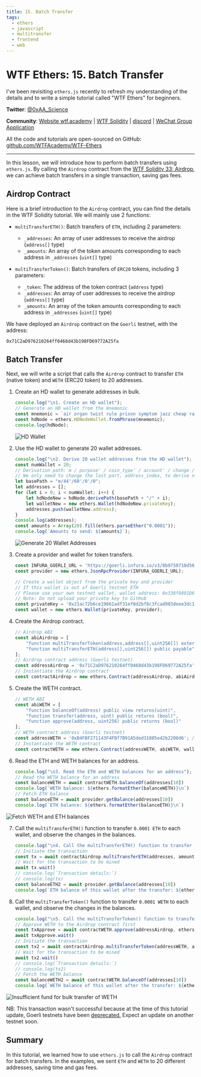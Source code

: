 ```yaml
---
title: 15. Batch Transfer
tags:
  - ethers
  - javascript
  - multitransfer
  - frontend
  - web
---
```


# WTF Ethers: 15. Batch Transfer

I've been revisiting `ethers.js` recently to refresh my understanding of the details and to write a simple tutorial called "WTF Ethers" for beginners.

**Twitter**: [@0xAA_Science](https://twitter.com/0xAA_Science)

**Community**: [Website wtf.academy](https://wtf.academy) | [WTF Solidity](https://github.com/AmazingAng/WTFSolidity) | [discord](https://discord.gg/5akcruXrsk) | [WeChat Group Application](https://docs.google.com/forms/d/e/1FAIpQLSe4KGT8Sh6sJ7hedQRuIYirOoZK_85miz3dw7vA1-YjodgJ-A/viewform?usp=sf_link)

All the code and tutorials are open-sourced on GitHub: [github.com/WTFAcademy/WTF-Ethers](https://github.com/WTFAcademy/WTF-Ethers)

-----

In this lesson, we will introduce how to perform batch transfers using `ethers.js`. By calling the `Airdrop` contract from the [WTF Solidity 33: Airdrop](https://www.wtf.academy/solidity-application/Airdrop/), we can achieve batch transfers in a single transaction, saving gas fees.

## Airdrop Contract

Here is a brief introduction to the `Airdrop` contract, you can find the details in the WTF Solidity tutorial. We will mainly use 2 functions:

- `multiTransferETH()`: Batch transfers of `ETH`, including 2 parameters:
    - `_addresses`: An array of user addresses to receive the airdrop (`address[]` type)
    - `_amounts`: An array of the token amounts corresponding to each address in `_addresses` (`uint[]` type)

- `multiTransferToken()`: Batch transfers of `ERC20` tokens, including 3 parameters:
    - `_token`: The address of the token contract (`address` type)
    - `_addresses`: An array of user addresses to receive the airdrop (`address[]` type)
    - `_amounts`: An array of the token amounts corresponding to each address in `_addresses` (`uint[]` type)

We have deployed an `Airdrop` contract on the `Goerli` testnet, with the address:
```
0x71C2aD976210264ff0468d43b198FD69772A25fa
```

## Batch Transfer

Next, we will write a script that calls the `Airdrop` contract to transfer `ETH` (native token) and `WETH` (ERC20 token) to 20 addresses.

1. Create an HD wallet to generate addresses in bulk.
    ```js
    console.log("\n1. Create an HD wallet");
    // Generate an HD wallet from the mnemonic
    const mnemonic = `air organ twist rule prison symptom jazz cheap rather dizzy verb glare jeans orbit weapon universe require tired sing casino business anxiety seminar hunt`;
    const hdNode = ethers.HDNodeWallet.fromPhrase(mnemonic);
    console.log(hdNode);
    ```
    ![HD Wallet](img/15-1.png)

2. Use the HD wallet to generate 20 wallet addresses.
    ```js
    console.log("\n2. Derive 20 wallet addresses from the HD wallet");
    const numWallet = 20;
    // Derivation path: m / purpose' / coin_type' / account' / change / address_index
    // We only need to change the last part, address_index, to derive new wallets from hdNode
    let basePath = "m/44'/60'/0'/0";
    let addresses = [];
    for (let i = 0; i < numWallet; i++) {
        let hdNodeNew = hdNode.derivePath(basePath + "/" + i);
        let walletNew = new ethers.Wallet(hdNodeNew.privateKey);
        addresses.push(walletNew.address);
    }
    console.log(addresses);
    const amounts = Array(20).fill(ethers.parseEther("0.0001"));
    console.log(`Amounts to send: ${amounts}`);
    ```
    ![Generate 20 Wallet Addresses](img/15-2.png)

3. Create a provider and wallet for token transfers.
    ```js
    const INFURA_GOERLI_URL = 'https://goerli.infura.io/v3/8b9750710d56460d940aeff47967c4ba';
    const provider = new ethers.JsonRpcProvider(INFURA_GOERLI_URL);

    // Create a wallet object from the private key and provider
    // If this wallet is out of Goerli testnet ETH
    // Please use your own testnet wallet, wallet address: 0x338f8891D6BdC58eEB4754352459cC461EfD2a5E, please don't send any ETH to this address
    // Note: Do not upload your private key to GitHub
    const privateKey = '0x21ac72b6ce19661adf31ef0d2bf8c3fcad003deee3dc1a1a64f5fa3d6b049c06';
    const wallet = new ethers.Wallet(privateKey, provider);
    ```

4. Create the Airdrop contract.
    ```js
    // Airdrop ABI
    const abiAirdrop = [
        "function multiTransferToken(address,address[],uint256[]) external",
        "function multiTransferETH(address[],uint256[]) public payable",
    ];
    // Airdrop contract address (Goerli testnet)
    const addressAirdrop = '0x71C2aD976210264ff0468d43b198FD69772A25fa'; // Airdrop Contract
    // Instantiate the Airdrop contract
    const contractAirdrop = new ethers.Contract(addressAirdrop, abiAirdrop, wallet);
    ```

5. Create the WETH contract.
    ```js
    // WETH ABI
    const abiWETH = [
        "function balanceOf(address) public view returns(uint)",
        "function transfer(address, uint) public returns (bool)",
        "function approve(address, uint256) public returns (bool)"
    ];
    // WETH contract address (Goerli testnet)
    const addressWETH = '0xB4FBF271143F4FBf7B91A5ded31805e42b2208d6'; // WETH Contract
    // Instantiate the WETH contract
    const contractWETH = new ethers.Contract(addressWETH, abiWETH, wallet);
    ```

6. Read the ETH and WETH balances for an address.
    ```js
    console.log("\n3. Read the ETH and WETH balances for an address");
    // Read the WETH balance for an address
    const balanceWETH = await contractWETH.balanceOf(addresses[10])
    console.log(`WETH balance: ${ethers.formatEther(balanceWETH)}\n`)
    // Fetch ETH balance
    const balanceETH = await provider.getBalance(addresses[10])
    console.log(`ETH balance: ${ethers.formatEther(balanceETH)}\n`)
    ```
![Fetch WETH and ETH balances](img/15-3.png)

7. Call the `multiTransferETH()` function to transfer `0.0001 ETH` to each wallet, and observe the changes in the balances.
    ```js
    console.log("\n4. Call the multiTransferETH() function to transfer 0.0001 ETH to each wallet")
    // Initiate the transaction
    const tx = await contractAirdrop.multiTransferETH(addresses, amounts, {value: ethers.parseEther("0.002")})
    // Wait for the transaction to be mined
    await tx.wait()
    // console.log(`Transaction details:`)
    // console.log(tx)
    const balanceETH2 = await provider.getBalance(addresses[10])
    console.log(`ETH balance of this wallet after the transfer: ${ethers.formatEther(balanceETH2)}\n`)
    ```

8. Call the `multiTransferToken()` function to transfer `0.0001 WETH` to each wallet, and observe the changes in the balances.

    ```js
    console.log("\n5. Call the multiTransferToken() function to transfer 0.001 WETH to each wallet")
    // Approve WETH to the Airdrop contract first
    const txApprove = await contractWETH.approve(addressAirdrop, ethers.parseEther("1"))
    await txApprove.wait()
    // Initiate the transaction
    const tx2 = await contractAirdrop.multiTransferToken(addressWETH, addresses, amounts)
    // Wait for the transaction to be mined
    await tx2.wait()
    // console.log(`Transaction details:`)
    // console.log(tx2)
    // Fetch the WETH balance
    const balanceWETH2 = await contractWETH.balanceOf(addresses[10])
    console.log(`WETH balance of this wallet after the transfer: ${ethers.formatEther(balanceWETH2)}\n`)
    ```
![Insufficient fund for bulk transfer of WETH](img/15-4.png)

NB: This transaction wasn't successful because at the time of this tutorial update, Goerli testnets have been [deprecated.](https://ethereum.org/nb/developers/docs/networks#ethereum-testnets) Expect an update on another testnet soon.
## Summary

In this tutorial, we learned how to use `ethers.js` to call the `Airdrop` contract for batch transfers. In the examples, we sent `ETH` and `WETH` to 20 different addresses, saving time and gas fees.
